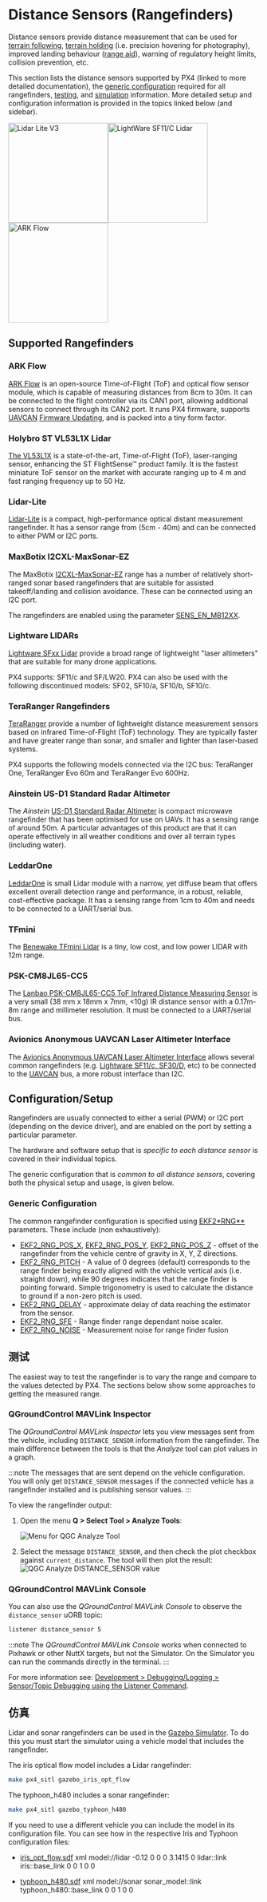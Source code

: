 # Distance Sensors (Rangefinders)

Distance sensors provide distance measurement that can be used for [terrain following](../flying/terrain_following_holding.md#terrain_following), [terrain holding](../flying/terrain_following_holding.md#terrain_hold) (i.e. precision hovering for photography), improved landing behaviour ([range aid](../flying/terrain_following_holding.md#range_aid)), warning of regulatory height limits, collision prevention, etc.

This section lists the distance sensors supported by PX4 (linked to more detailed documentation), the [generic configuration](#configuration) required for all rangefinders, [testing](#testing), and [simulation](#simulation) information. More detailed setup and configuration information is provided in the topics linked below (and sidebar).

<img src="../../assets/hardware/sensors/lidar_lite/lidar_lite_v3.jpg" alt="Lidar Lite V3" width="200px" /><img src="../../assets/hardware/sensors/lidar_lightware/sf11c_120_m.jpg" alt="LightWare SF11/C Lidar" width="200px" /><img src="../../assets/hardware/sensors/optical_flow/ark_flow_distance_sensor.jpg" alt="ARK Flow" width="200px" />

## Supported Rangefinders

### ARK Flow

[ARK Flow](../uavcan/ark_flow.md) is an open-source Time-of-Flight (ToF) and optical flow sensor module, which is capable of measuring distances from 8cm to 30m. It can be connected to the flight controller via its CAN1 port, allowing additional sensors to connect through its CAN2 port. It runs PX4 firmware, supports [UAVCAN](../uavcan/README.md) [Firmware Updating](../uavcan/node_firmware.md), and is packed into a tiny form factor.

### Holybro ST VL53L1X Lidar

[The VL53L1X](http://www.holybro.com/product/vl53l1x/) is a state-of-the-art, Time-of-Flight (ToF), laser-ranging sensor, enhancing the ST FlightSense™ product family. It is the fastest miniature ToF sensor on the market with accurate ranging up to 4 m and fast ranging frequency up to 50 Hz.

### Lidar-Lite

[Lidar-Lite](../sensor/lidar_lite.md) is a compact, high-performance optical distant measurement rangefinder. It has a sensor range from (5cm - 40m) and can be connected to either PWM or I2C ports.

### MaxBotix I2CXL-MaxSonar-EZ

The MaxBotix [I2CXL-MaxSonar-EZ](https://www.maxbotix.com/product-category/i2cxl-maxsonar-ez-products) range has a number of relatively short-ranged sonar based rangefinders that are suitable for assisted takeoff/landing and collision avoidance. These can be connected using an I2C port.

The rangefinders are enabled using the parameter [SENS_EN_MB12XX](../advanced_config/parameter_reference.md#SENS_EN_MB12XX).

### Lightware LIDARs

[Lightware SFxx Lidar](../sensor/sfxx_lidar.md) provide a broad range of lightweight "laser altimeters" that are suitable for many drone applications.

PX4 supports: SF11/c and SF/LW20. PX4 can also be used with the following discontinued models: SF02, SF10/a, SF10/b, SF10/c.

### TeraRanger Rangefinders

[TeraRanger](../sensor/teraranger.md) provide a number of lightweight distance measurement sensors based on infrared Time-of-Flight (ToF) technology. They are typically faster and have greater range than sonar, and smaller and lighter than laser-based systems.

PX4 supports the following models connected via the I2C bus: TeraRanger One, TeraRanger Evo 60m and TeraRanger Evo 600Hz.

### Ainstein US-D1 Standard Radar Altimeter

The *Ainstein* [US-D1 Standard Radar Altimeter](../sensor/ulanding_radar.md) is compact microwave rangefinder that has been optimised for use on UAVs. It has a sensing range of around 50m. A particular advantages of this product are that it can operate effectively in all weather conditions and over all terrain types (including water).

### LeddarOne

[LeddarOne](../sensor/leddar_one.md) is small Lidar module with a narrow, yet diffuse beam that offers excellent overall detection range and performance, in a robust, reliable, cost-effective package. It has a sensing range from 1cm to 40m and needs to be connected to a UART/serial bus.

### TFmini

The [Benewake TFmini Lidar](../sensor/tfmini.md) is a tiny, low cost, and low power LIDAR with 12m range.

### PSK-CM8JL65-CC5

The [Lanbao PSK-CM8JL65-CC5 ToF Infrared Distance Measuring Sensor](../sensor/cm8jl65_ir_distance_sensor.md) is a very small (38 mm x 18mm x 7mm, <10g) IR distance sensor with a 0.17m-8m range and millimeter resolution. It must be connected to a UART/serial bus.

### Avionics Anonymous UAVCAN Laser Altimeter Interface

The [Avionics Anonymous UAVCAN Laser Altimeter Interface](../uavcan/avanon_laser_interface.md) allows several common rangefinders (e.g. [Lightware SF11/c, SF30/D](../sensor/sfxx_lidar.md), etc) to be connected to the [UAVCAN](../uavcan/README.md) bus, a more robust interface than I2C.

<span id="configuration"></span>

## Configuration/Setup

Rangefinders are usually connected to either a serial (PWM) or I2C port (depending on the device driver), and are enabled on the port by setting a particular parameter.

The hardware and software setup that is *specific to each distance sensor* is covered in their individual topics.

The generic configuration that is *common to all distance sensors*, covering both the physical setup and usage, is given below.

### Generic Configuration

The common rangefinder configuration is specified using [EKF2*RNG**](../advanced_config/parameter_reference.md#EKF2_RNG_AID) parameters. These include (non exhaustively):

- [EKF2_RNG_POS_X](../advanced_config/parameter_reference.md#EKF2_RNG_POS_X), [EKF2_RNG_POS_Y](../advanced_config/parameter_reference.md#EKF2_RNG_POS_Y), [EKF2_RNG_POS_Z](../advanced_config/parameter_reference.md#EKF2_RNG_POS_Z) - offset of the rangefinder from the vehicle centre of gravity in X, Y, Z directions.
- [EKF2_RNG_PITCH](../advanced_config/parameter_reference.md#EKF2_RNG_PITCH) - A value of 0 degrees (default) corresponds to the range finder being exactly aligned with the vehicle vertical axis (i.e. straight down), while 90 degrees indicates that the range finder is pointing forward. Simple trigonometry is used to calculate the distance to ground if a non-zero pitch is used.
- [EKF2_RNG_DELAY](../advanced_config/parameter_reference.md#EKF2_RNG_DELAY) - approximate delay of data reaching the estimator from the sensor.
- [EKF2_RNG_SFE](../advanced_config/parameter_reference.md#EKF2_RNG_SFE) - Range finder range dependant noise scaler.
- [EKF2_RNG_NOISE](../advanced_config/parameter_reference.md#EKF2_RNG_NOISE) - Measurement noise for range finder fusion

## 测试

The easiest way to test the rangefinder is to vary the range and compare to the values detected by PX4. The sections below show some approaches to getting the measured range.

### QGroundControl MAVLink Inspector

The *QGroundControl MAVLink Inspector* lets you view messages sent from the vehicle, including `DISTANCE_SENSOR` information from the rangefinder. The main difference between the tools is that the *Analyze* tool can plot values in a graph.

:::note
The messages that are sent depend on the vehicle configuration. You will only get `DISTANCE_SENSOR` messages if the connected vehicle has a rangefinder installed and is publishing sensor values.
:::

To view the rangefinder output:

1. Open the menu **Q > Select Tool > Analyze Tools**:
    
    ![Menu for QGC Analyze Tool](../../assets/qgc/analyze/menu_analyze_tool.png)

2. Select the message `DISTANCE_SENSOR`, and then check the plot checkbox against `current_distance`. The tool will then plot the result: ![QGC Analyze DISTANCE_SENSOR value](../../assets/qgc/analyze/qgc_analyze_tool_distance_sensor.png)

### QGroundControl MAVLink Console

You can also use the *QGroundControl MAVLink Console* to observe the `distance_sensor` uORB topic:

```sh
listener distance_sensor 5
```

:::note
The *QGroundControl MAVLink Console* works when connected to Pixhawk or other NuttX targets, but not the Simulator. On the Simulator you can run the commands directly in the terminal.
:::

For more information see: [Development > Debugging/Logging > Sensor/Topic Debugging using the Listener Command](../debug/sensor_uorb_topic_debugging.md).

## 仿真

Lidar and sonar rangefinders can be used in the [Gazebo Simulator](../simulation/gazebo.md). To do this you must start the simulator using a vehicle model that includes the rangefinder.

The iris optical flow model includes a Lidar rangefinder:

```sh
make px4_sitl gazebo_iris_opt_flow
```

The typhoon_h480 includes a sonar rangefinder:

```sh
make px4_sitl gazebo_typhoon_h480
```

If you need to use a different vehicle you can include the model in its configuration file. You can see how in the respective Iris and Typhoon configuration files:

- [iris_opt_flow.sdf](https://github.com/PX4/sitl_gazebo/blob/master/models/iris_opt_flow/iris_opt_flow.sdf) 
        xml
        <include>
          <uri>model://lidar</uri>
          <pose>-0.12 0 0 0 3.1415 0</pose>
        </include>
        <joint name="lidar_joint" type="revolute">
          <child>lidar::link</child>
          <parent>iris::base_link</parent>
          <axis>
            <xyz>0 0 1</xyz>
            <limit>
              <upper>0</upper>
              <lower>0</lower>
            </limit>
          </axis>
        </joint>

- [typhoon_h480.sdf](https://github.com/PX4/PX4-SITL_gazebo/blob/master/models/typhoon_h480/typhoon_h480.sdf.jinja#L1131-L1145) 
        xml
        <include>
          <uri>model://sonar</uri>
        </include>
        <joint name="sonar_joint" type="revolute">
          <child>sonar_model::link</child>
          <parent>typhoon_h480::base_link</parent>
          <axis>
            <xyz>0 0 1</xyz>
            <limit>
              <upper>0</upper>
              <lower>0</lower>
            </limit>
          </axis>
        </joint>